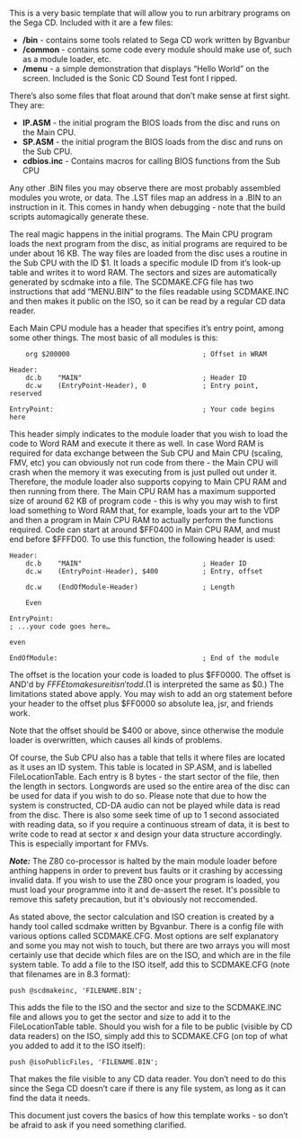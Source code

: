This is a very basic template that will allow you to run arbitrary programs on the Sega CD. Included with it are a few files:

*   **/bin** - contains some tools related to Sega CD work written by Bgvanbur
*   **/common** - contains some code every module should make use of, such as a module loader, etc.
*   **/menu** - a simple demonstration that displays “Hello World” on the screen. Included is the Sonic CD Sound Test font I ripped.

There’s also some files that float around that don’t make sense at first sight. They are:

*   **IP.ASM** - the initial program the BIOS loads from the disc and runs on the Main CPU.
*   **SP.ASM** - the initial program the BIOS loads from the disc and runs on the Sub CPU.
*   **cdbios.inc** - Contains macros for calling BIOS functions from the Sub CPU

Any other .BIN files you may observe there are most probably assembled modules you wrote, or data. The .LST files map an address in a .BIN to an instruction in it. This comes in handy when debugging - note that the build scripts automagically generate these.

The real magic happens in the initial programs. The Main CPU program loads the next program from the disc, as initial programs are required to be under about 16 KB. The way files are loaded from the disc uses a routine in the Sub CPU with the ID $1. It loads a specific module ID from it’s look-up table and writes it to word RAM. The sectors and sizes are automatically generated by scdmake into a file. The SCDMAKE.CFG file has two instructions that add “MENU.BIN” to the files readable using SCDMAKE.INC and then makes it public on the ISO, so it can be read by a regular CD data reader.

Each Main CPU module has a header that specifies it’s entry point, among some other things. The most basic of all modules is this:

		org	$200000									; Offset in WRAM

	Header:
		dc.b	"MAIN"								; Header ID
		dc.w	(EntryPoint-Header), 0				; Entry point, reserved

	EntryPoint: 									; Your code begins here

This header simply indicates to the module loader that you wish to load the code to Word RAM and execute it there as well. In case Word RAM is required for data exchange between the Sub CPU and Main CPU (scaling, FMV, etc) you can obviously not run code from there - the Main CPU will crash when the memory it was executing from is just pulled out under it. Therefore, the module loader also supports copying to Main CPU RAM and then running from there. The Main CPU RAM has a maximum supported size of around 62 KB of program code - this is why you may wish to first load something to Word RAM that, for example, loads your art to the VDP and then a program in Main CPU RAM to actually perform the functions required. Code can start at around $FF0400 in Main CPU RAM, and must end before $FFFD00. To use this function, the following header is used:

	Header:
		dc.b	"MAIN"								; Header ID
		dc.w	(EntryPoint-Header), $400			; Entry, offset

		dc.w	(EndOfModule-Header)				; Length

		Even

	EntryPoint:
	; ...your code goes here…

	even

	EndOfModule:									; End of the module

The offset is the location your code is loaded to plus $FF0000. The offset is AND'd by $FFFE to make sure it isn't odd. ($1 is interpreted the same as $0.) The limitations stated above apply. You may wish to add an org statement before your header to the offset plus $FF0000 so absolute lea, jsr, and friends work.

Note that the offset should be $400 or above, since otherwise the module loader is overwritten, which causes all kinds of problems.

Of course, the Sub CPU also has a table that tells it where files are located as it uses an ID system. This table is located in SP.ASM, and is labelled FileLocationTable. Each entry is 8 bytes - the start sector of the file, then the length in sectors. Longwords are used so the entire area of the disc can be used for data if you wish to do so. Please note that due to how the system is constructed, CD-DA audio can not be played while data is read from the disc. There is also some seek time of up to 1 second associated with reading data, so if you require a continuous stream of data, it is best to write code to read at sector x and design your data structure accordingly. This is especially important for FMVs. 

__*Note:*__ The Z80 co-processor is halted by the main module loader before anthing happens in order to prevent bus faults or it crashing by accessing invalid data. If you wish to use the Z80 once your program is loaded, you must load your programme into it and de-assert the reset. It's possible to remove this safety precaution, but it's obviously not reccomended.

As stated above, the sector calculation and ISO creation is created by a handy tool called scdmake written by Bgvanbur. There is a config file with various options called SCDMAKE.CFG. Most options are self explanatory and some you may not wish to touch, but there are two arrays you will most certainly use that decide which files are on the ISO, and which are in the file system table. To add a file to the ISO itself, add this to SCDMAKE.CFG (note that filenames are in 8.3 format):

	push @scdmakeinc, 'FILENAME.BIN';

This adds the file to the ISO and the sector and size to the SCDMAKE.INC file and allows you to get the sector and size to add it to the FileLocationTable table. Should you wish for a file to be public (visible by CD data readers) on the ISO, simply add this to SCDMAKE.CFG (on top of what you added to add it to the ISO itself):

	push @isoPublicFiles, 'FILENAME.BIN';

That makes the file visible to any CD data reader. You don’t need to do this since the Sega CD doesn’t care if there is any file system, as long as it can find the data it needs.

This document just covers the basics of how this template works - so don’t be afraid to ask if you need something clarified.